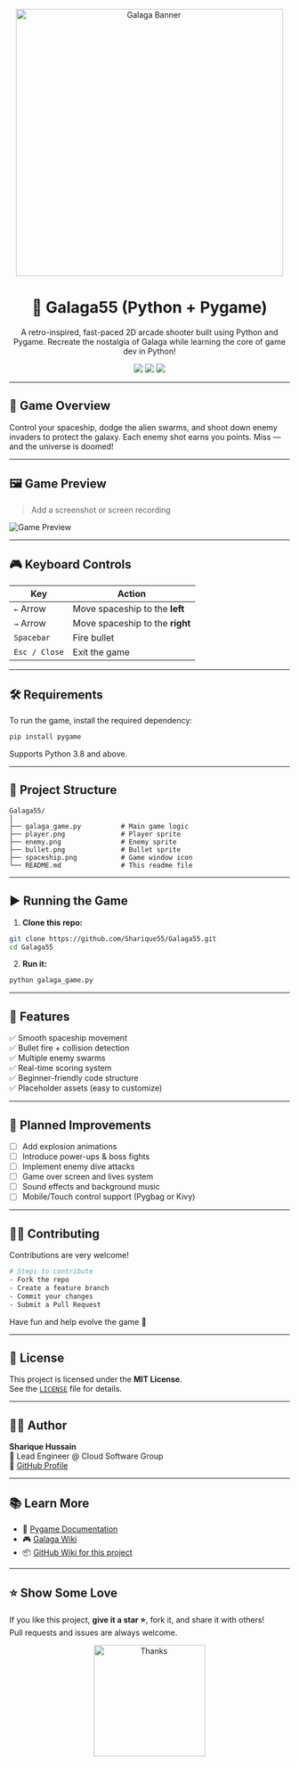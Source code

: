 <!-- Banner or Game Art -->
<p align="center">
  <img src="https://upload.wikimedia.org/wikipedia/en/0/01/Galaga_title.png" width="480" alt="Galaga Banner">
</p>

<h1 align="center">🌌 Galaga55 (Python + Pygame)</h1>

<p align="center">
  A retro-inspired, fast-paced 2D arcade shooter built using Python and Pygame.  
  Recreate the nostalgia of Galaga while learning the core of game dev in Python!
</p>

<p align="center">
  <img src="https://img.shields.io/badge/Python-3.10+-blue.svg">
  <img src="https://img.shields.io/badge/Game%20Engine-Pygame-yellow">
  <img src="https://img.shields.io/github/license/Sharique55/Galaga55">
</p>

---

## 🚀 Game Overview

Control your spaceship, dodge the alien swarms, and shoot down enemy invaders to protect the galaxy. Each enemy shot earns you points. Miss — and the universe is doomed!

---

## 🖼️ Game Preview

> Add a screenshot or screen recording

![Game Preview](https://via.placeholder.com/800x400?text=Galaga55+Gameplay+Preview)

---

## 🎮 Keyboard Controls

| **Key**         | **Action**                        |
|-----------------|-----------------------------------|
| `←` Arrow       | Move spaceship to the **left**    |
| `→` Arrow       | Move spaceship to the **right**   |
| `Spacebar`      | Fire bullet                       |
| `Esc / Close`   | Exit the game                     |

---

## 🛠️ Requirements

To run the game, install the required dependency:

```bash
pip install pygame
```

Supports Python 3.8 and above.

---

## 📁 Project Structure

```
Galaga55/
│
├── galaga_game.py          # Main game logic
├── player.png              # Player sprite
├── enemy.png               # Enemy sprite
├── bullet.png              # Bullet sprite
├── spaceship.png           # Game window icon
└── README.md               # This readme file
```

---

## ▶️ Running the Game

1. **Clone this repo:**

```bash
git clone https://github.com/Sharique55/Galaga55.git
cd Galaga55
```

2. **Run it:**

```bash
python galaga_game.py
```

---

## 🌟 Features

✅ Smooth spaceship movement  
✅ Bullet fire + collision detection  
✅ Multiple enemy swarms  
✅ Real-time scoring system  
✅ Beginner-friendly code structure  
✅ Placeholder assets (easy to customize)

---

## 🚧 Planned Improvements

- [ ] Add explosion animations
- [ ] Introduce power-ups & boss fights
- [ ] Implement enemy dive attacks
- [ ] Game over screen and lives system
- [ ] Sound effects and background music
- [ ] Mobile/Touch control support (Pygbag or Kivy)

---

## 🧑‍💻 Contributing

Contributions are very welcome!

```bash
# Steps to contribute
- Fork the repo
- Create a feature branch
- Commit your changes
- Submit a Pull Request
```

Have fun and help evolve the game 🚀

---

## 📜 License

This project is licensed under the **MIT License**.  
See the [`LICENSE`](LICENSE) file for details.

---

## 🧑‍🚀 Author

**Sharique Hussain**  
💼 Lead Engineer @ Cloud Software Group  
🔗 [GitHub Profile](https://gist.github.com/Sharique55)

---

## 📚 Learn More

- 📘 [Pygame Documentation](https://www.pygame.org/docs/)
- 🎮 [Galaga Wiki](https://en.wikipedia.org/wiki/Galaga)
- 📦 [GitHub Wiki for this project](https://github.com/Sharique55/Galaga55/wiki)

---

## ⭐️ Show Some Love

If you like this project, **give it a star ⭐**, fork it, and share it with others!  
Pull requests and issues are always welcome.

<p align="center">
  <img src="https://media.giphy.com/media/OPU6wzx8JrHna/giphy.gif" width="200" alt="Thanks">
</p>
